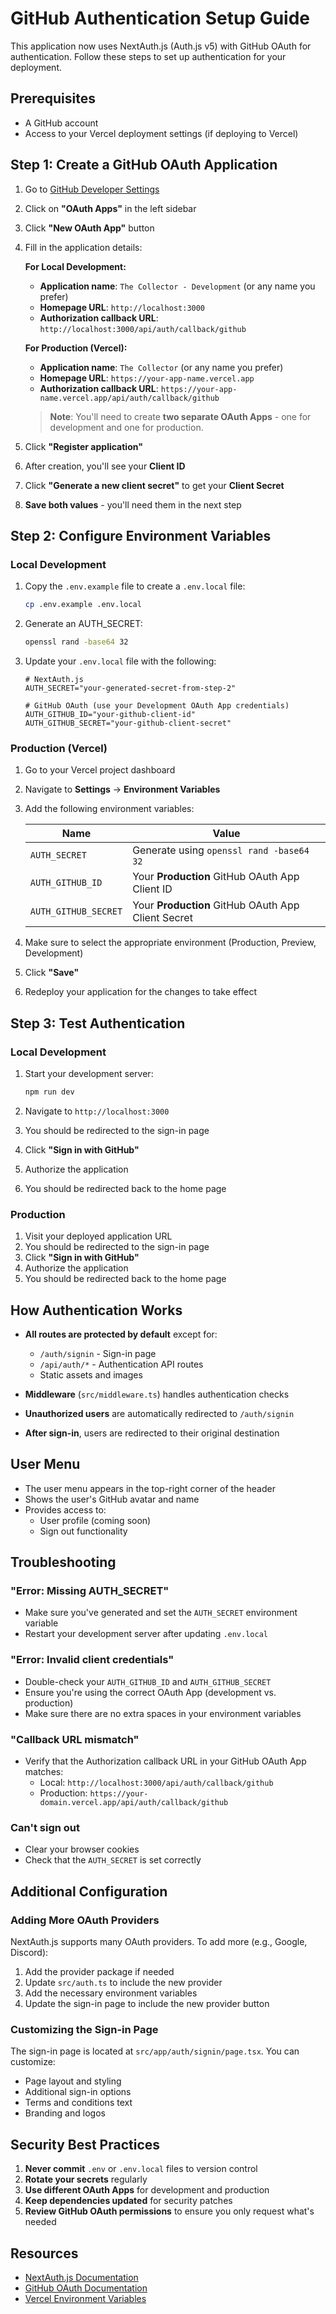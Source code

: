 # GitHub Authentication Setup Guide

This application now uses NextAuth.js (Auth.js v5) with GitHub OAuth for authentication. Follow these steps to set up authentication for your deployment.

## Prerequisites

- A GitHub account
- Access to your Vercel deployment settings (if deploying to Vercel)

## Step 1: Create a GitHub OAuth Application

1. Go to [GitHub Developer Settings](https://github.com/settings/developers)
2. Click on **"OAuth Apps"** in the left sidebar
3. Click **"New OAuth App"** button
4. Fill in the application details:

   **For Local Development:**
   - **Application name**: `The Collector - Development` (or any name you prefer)
   - **Homepage URL**: `http://localhost:3000`
   - **Authorization callback URL**: `http://localhost:3000/api/auth/callback/github`

   **For Production (Vercel):**
   - **Application name**: `The Collector` (or any name you prefer)
   - **Homepage URL**: `https://your-app-name.vercel.app`
   - **Authorization callback URL**: `https://your-app-name.vercel.app/api/auth/callback/github`

   > **Note**: You'll need to create **two separate OAuth Apps** - one for development and one for production.

5. Click **"Register application"**
6. After creation, you'll see your **Client ID**
7. Click **"Generate a new client secret"** to get your **Client Secret**
8. **Save both values** - you'll need them in the next step

## Step 2: Configure Environment Variables

### Local Development

1. Copy the `.env.example` file to create a `.env.local` file:

   ```bash
   cp .env.example .env.local
   ```

2. Generate an AUTH_SECRET:

   ```bash
   openssl rand -base64 32
   ```

3. Update your `.env.local` file with the following:

   ```env
   # NextAuth.js
   AUTH_SECRET="your-generated-secret-from-step-2"

   # GitHub OAuth (use your Development OAuth App credentials)
   AUTH_GITHUB_ID="your-github-client-id"
   AUTH_GITHUB_SECRET="your-github-client-secret"
   ```

### Production (Vercel)

1. Go to your Vercel project dashboard
2. Navigate to **Settings** → **Environment Variables**
3. Add the following environment variables:

   | Name                 | Value                                              |
   | -------------------- | -------------------------------------------------- |
   | `AUTH_SECRET`        | Generate using `openssl rand -base64 32`           |
   | `AUTH_GITHUB_ID`     | Your **Production** GitHub OAuth App Client ID     |
   | `AUTH_GITHUB_SECRET` | Your **Production** GitHub OAuth App Client Secret |

4. Make sure to select the appropriate environment (Production, Preview, Development)
5. Click **"Save"**
6. Redeploy your application for the changes to take effect

## Step 3: Test Authentication

### Local Development

1. Start your development server:

   ```bash
   npm run dev
   ```

2. Navigate to `http://localhost:3000`
3. You should be redirected to the sign-in page
4. Click **"Sign in with GitHub"**
5. Authorize the application
6. You should be redirected back to the home page

### Production

1. Visit your deployed application URL
2. You should be redirected to the sign-in page
3. Click **"Sign in with GitHub"**
4. Authorize the application
5. You should be redirected back to the home page

## How Authentication Works

- **All routes are protected by default** except for:
  - `/auth/signin` - Sign-in page
  - `/api/auth/*` - Authentication API routes
  - Static assets and images

- **Middleware** (`src/middleware.ts`) handles authentication checks
- **Unauthorized users** are automatically redirected to `/auth/signin`
- **After sign-in**, users are redirected to their original destination

## User Menu

- The user menu appears in the top-right corner of the header
- Shows the user's GitHub avatar and name
- Provides access to:
  - User profile (coming soon)
  - Sign out functionality

## Troubleshooting

### "Error: Missing AUTH_SECRET"

- Make sure you've generated and set the `AUTH_SECRET` environment variable
- Restart your development server after updating `.env.local`

### "Error: Invalid client credentials"

- Double-check your `AUTH_GITHUB_ID` and `AUTH_GITHUB_SECRET`
- Ensure you're using the correct OAuth App (development vs. production)
- Make sure there are no extra spaces in your environment variables

### "Callback URL mismatch"

- Verify that the Authorization callback URL in your GitHub OAuth App matches:
  - Local: `http://localhost:3000/api/auth/callback/github`
  - Production: `https://your-domain.vercel.app/api/auth/callback/github`

### Can't sign out

- Clear your browser cookies
- Check that the `AUTH_SECRET` is set correctly

## Additional Configuration

### Adding More OAuth Providers

NextAuth.js supports many OAuth providers. To add more (e.g., Google, Discord):

1. Add the provider package if needed
2. Update `src/auth.ts` to include the new provider
3. Add the necessary environment variables
4. Update the sign-in page to include the new provider button

### Customizing the Sign-in Page

The sign-in page is located at `src/app/auth/signin/page.tsx`. You can customize:

- Page layout and styling
- Additional sign-in options
- Terms and conditions text
- Branding and logos

## Security Best Practices

1. **Never commit** `.env` or `.env.local` files to version control
2. **Rotate your secrets** regularly
3. **Use different OAuth Apps** for development and production
4. **Keep dependencies updated** for security patches
5. **Review GitHub OAuth permissions** to ensure you only request what's needed

## Resources

- [NextAuth.js Documentation](https://authjs.dev/)
- [GitHub OAuth Documentation](https://docs.github.com/en/apps/oauth-apps/building-oauth-apps)
- [Vercel Environment Variables](https://vercel.com/docs/projects/environment-variables)
